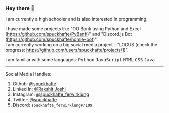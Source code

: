 ### Hey there 👋

I am currently a high schooler and is also interested in programming.<br>

I have made some projects like "OO Bank using Python and Excel (https://github.com/spuckhafte/PyBank)" and "Discord.js Bot (https://github.com/spuckhafte/homie-bot)".<br>
I am currently working on a big social media project - "LOCUS (check the progress: https://github.com/users/spuckhafte/projects/1)".

I am familiar with some languages: <kbd>Python</kbd> <kbd>JavaScript</kbd> <kbd>HTML</kbd> <kbd>CSS</kbd> <kbd>Java</kbd>

<hr>
    
Social Media Handles:
1. Github: <a href="https://github.com/spuckhafte">@spuckhafte</a>
2. Linked In: <a href="https://in.linkedin.com/in/rakshit-joshi-ab6892217">@Rakshit Joshi</a>
3. Instagram: <a href="https://www.instagram.com/spuckhafte_ferwirklung">@spuckhafte_ferwirklung</a>
4. Twitter: <a href="https://twitter.com/spuckhafte">@spuckhafte</a>
5. Discord: `spuckhafte_ferwirklung#7109`
